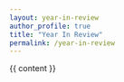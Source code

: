 ```yaml
---
layout: year-in-review
author_profile: true
title: "Year In Review"
permalink: /year-in-review
---
```


{{ content }}